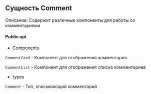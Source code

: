## Сущность Comment

Описание:
Содержит различные компоненты для работы со комментариями

#### Public api

- Components

`CommentCard` - Компонент для отображения комментария

`CommentList` - Компонент для отображения списка комментариев

- types

`Comment` - Тип, описывающий комментарий
